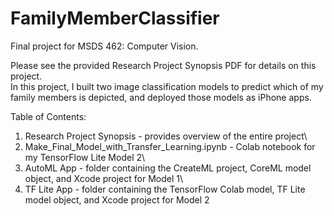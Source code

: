 # FamilyMemberClassifier

Final project for MSDS 462: Computer Vision.

Please see the provided Research Project Synopsis PDF for details on this project.\
In this project, I built two image classification models to predict which of my family members is depicted, and deployed those models as iPhone apps.


Table of Contents:
1. Research Project Synopsis - provides overview of the entire project\
2. Make_Final_Model_with_Transfer_Learning.ipynb - Colab notebook for my TensorFlow Lite Model 2\
3. AutoML App - folder containing the CreateML project, CoreML model object, and Xcode project for Model 1\
4. TF Lite App - folder containing the TensorFlow Colab model, TF Lite model object, and Xcode project for Model 2
